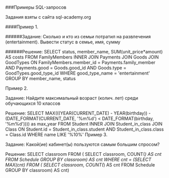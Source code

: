
###Примеры SQL-запросов

Задания взяты с сайта sql-academy.org

####Пример 1.

######Задание:
Сколько и кто из семьи потратил на развлечения (entertainment). Вывести статус в семье, имя, сумму

######Решение:
SELECT status, member_name, SUM(unit_price*amount) AS costs
FROM  FamilyMembers
INNER JOIN Payments JOIN Goods JOIN GoodTypes
ON FamilyMembers.member_id = Payments.family_member AND Payments.good = Goods.good_id AND Goods.type = GoodTypes.good_type_id
WHERE good_type_name = 'entertainment'
GROUP BY member_name, status


Пример 2.

Задание: 
Найдите максимальный возраст (колич. лет) среди обучающихся 10 классов 

Решение:
SELECT MAX(((YEAR(CURRENT_DATE) - YEAR(birthday)) - (DATE_FORMAT(CURRENT_DATE, '%m%d') < DATE_FORMAT(birthday, '%m%d')))) as max_year 
FROM Student
INNER JOIN Student_in_class JOIN Class ON Student.id = Student_in_class.student AND Student_in_class.class = Class.id
WHERE name LIKE '%10%'
Пример 3.

Задание: 
Какой(ие) кабинет(ы) пользуются самым большим спросом?

Решение:
SELECT classroom FROM (
SELECT classroom, COUNT(*) AS cnt FROM Schedule
GROUP BY classroom) AS cnt
WHERE cnt = (SELECT MAX(cnt) FROM (
SELECT classroom, COUNT(*) AS cnt FROM Schedule
GROUP BY classroom) AS cnt)

